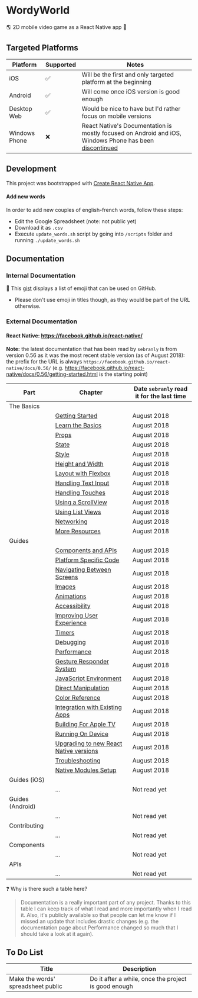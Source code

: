 # WordyWorld

:earth_americas: 2D mobile video game as a React Native app :iphone:

## Targeted Platforms

| Platform      | Supported          | Notes                                                                                                                                                                                             |
| ------------- | ------------------ | ------------------------------------------------------------------------------------------------------------------------------------------------------------------------------------------------- |
| iOS           | :white_check_mark: | Will be the first and only targeted platform at the beginning                                                                                                                                     |
| Android       | :white_check_mark: | Will come once iOS version is good enough                                                                                                                                                         |
| Desktop Web   | :white_check_mark: | Would be nice to have but I'd rather focus on mobile versions                                                                                                                                     |
| Windows Phone | :x:                | React Native's Documentation is mostly focused on Android and iOS, Windows Phone has been [discontinued](https://www.cnet.com/news/windows-10-mobile-features-hardware-death-sentence-microsoft/) |

## Development

This project was bootstrapped with [Create React Native App](https://github.com/react-community/create-react-native-app).

#### Add new words

In order to add new couples of english-french words, follow these steps:

- Edit the Google Spreadsheet (note: not public yet)
- Download it as `.csv`
- Execute `update_words.sh` script by going into `/scripts` folder and running `./update_words.sh`

## Documentation

### Internal Documentation

:book: This [gist](https://gist.github.com/rxaviers/7360908) displays a list of emoji that can be used on GitHub.

- Please don't use emoji in titles though, as they would be part of the URL otherwise.

### External Documentation

#### React Native: https://facebook.github.io/react-native/

**Note:** the latest documentation that has been read by `sebranly` is from version 0.56 as it was the most recent stable version (as of August 2018): the prefix for the URL is always `https://facebook.github.io/react-native/docs/0.56/` (e.g. https://facebook.github.io/react-native/docs/0.56/getting-started.html is the starting point)

| Part             | Chapter                                                                                                            | Date `sebranly` read it for the last time |
| ---------------- | ------------------------------------------------------------------------------------------------------------------ | ----------------------------------------- |
| The Basics       |
|                  | [Getting Started](https://facebook.github.io/react-native/docs/0.56/getting-started)                               | August 2018                               |
|                  | [Learn the Basics](https://facebook.github.io/react-native/docs/0.56/tutorial)                                     | August 2018                               |
|                  | [Props](https://facebook.github.io/react-native/docs/0.56/props)                                                   | August 2018                               |
|                  | [State](https://facebook.github.io/react-native/docs/0.56/state)                                                   | August 2018                               |
|                  | [Style](https://facebook.github.io/react-native/docs/0.56/style)                                                   | August 2018                               |
|                  | [Height and Width](https://facebook.github.io/react-native/docs/0.56/height-and-width)                             | August 2018                               |
|                  | [Layout with Flexbox](https://facebook.github.io/react-native/docs/0.56/flexbox)                                   | August 2018                               |
|                  | [Handling Text Input](https://facebook.github.io/react-native/docs/0.56/handling-text-input)                       | August 2018                               |
|                  | [Handling Touches](https://facebook.github.io/react-native/docs/0.56/handling-touches)                             | August 2018                               |
|                  | [Using a ScrollView](https://facebook.github.io/react-native/docs/0.56/using-a-scrollview)                         | August 2018                               |
|                  | [Using List Views](https://facebook.github.io/react-native/docs/0.56/using-a-listview)                             | August 2018                               |
|                  | [Networking](https://facebook.github.io/react-native/docs/0.56/network)                                            | August 2018                               |
|                  | [More Resources](https://facebook.github.io/react-native/docs/0.56/more-resources)                                 | August 2018                               |
| Guides           |
|                  | [Components and APIs](https://facebook.github.io/react-native/docs/0.56/components-and-apis)                       | August 2018                               |
|                  | [Platform Specific Code](https://facebook.github.io/react-native/docs/0.56/platform-specific-code)                 | August 2018                               |
|                  | [Navigating Between Screens](https://facebook.github.io/react-native/docs/0.56/navigation)                         | August 2018                               |
|                  | [Images](https://facebook.github.io/react-native/docs/0.56/images)                                                 | August 2018                               |
|                  | [Animations](https://facebook.github.io/react-native/docs/0.56/animations)                                         | August 2018                               |
|                  | [Accessibility](https://facebook.github.io/react-native/docs/0.56/accessibility)                                   | August 2018                               |
|                  | [Improving User Experience](https://facebook.github.io/react-native/docs/0.56/improvingux)                         | August 2018                               |
|                  | [Timers](https://facebook.github.io/react-native/docs/0.56/timers)                                                 | August 2018                               |
|                  | [Debugging](https://facebook.github.io/react-native/docs/0.56/debugging)                                           | August 2018                               |
|                  | [Performance](https://facebook.github.io/react-native/docs/0.56/performance)                                       | August 2018                               |
|                  | [Gesture Responder System](https://facebook.github.io/react-native/docs/0.56/gesture-responder-system)             | August 2018                               |
|                  | [JavaScript Environment](https://facebook.github.io/react-native/docs/0.56/javascript-environment)                 | August 2018                               |
|                  | [Direct Manipulation](https://facebook.github.io/react-native/docs/0.56/direct-manipulation)                       | August 2018                               |
|                  | [Color Reference](https://facebook.github.io/react-native/docs/0.56/colors)                                        | August 2018                               |
|                  | [Integration with Existing Apps](https://facebook.github.io/react-native/docs/0.56/integration-with-existing-apps) | August 2018                               |
|                  | [Building For Apple TV](https://facebook.github.io/react-native/docs/0.56/building-for-apple-tv)                   | August 2018                               |
|                  | [Running On Device](https://facebook.github.io/react-native/docs/0.56/running-on-device)                           | August 2018                               |
|                  | [Upgrading to new React Native versions](https://facebook.github.io/react-native/docs/0.56/upgrading)              | August 2018                               |
|                  | [Troubleshooting](https://facebook.github.io/react-native/docs/0.56/troubleshooting)                               | August 2018                               |
|                  | [Native Modules Setup](https://facebook.github.io/react-native/docs/0.56/native-modules-setup)                     | August 2018                               |
| Guides (iOS)     |
|                  | ...                                                                                                                | Not read yet                              |
| Guides (Android) |
|                  | ...                                                                                                                | Not read yet                              |
| Contributing     |
|                  | ...                                                                                                                | Not read yet                              |
| Components       |
|                  | ...                                                                                                                | Not read yet                              |
| APIs             |
|                  | ...                                                                                                                | Not read yet                              |

:question: Why is there such a table here?

> Documentation is a really important part of any project. Thanks to this table I can keep track of what I read and more importantly when I read it. Also, it's publicly available so that people can let me know if I missed an update that includes drastic changes (e.g. the documentation page about Performance changed so much that I should take a look at it again).

## To Do List

| Title                              | Description                                          |
| ---------------------------------- | ---------------------------------------------------- |
| Make the words' spreadsheet public | Do it after a while, once the project is good enough |
